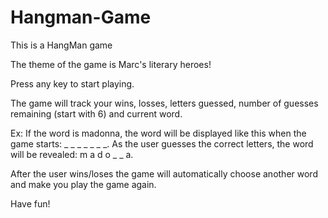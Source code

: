 # Hangman-Game

This is a HangMan game

The theme of the game is Marc's literary heroes!

Press any key to start playing.

The game will track your wins, losses, letters guessed, number of guesses remaining (start with 6) and current word.

Ex:
If the word is madonna, the word will be displayed like this when the game starts: _ _ _ _ _ _ _.
As the user guesses the correct letters, the word will be revealed: m a d o _  _ a.



After the user wins/loses the game will automatically choose another word and make you play the game again. 

Have fun!
